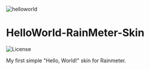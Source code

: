 ![helloworld](https://user-images.githubusercontent.com/52587785/84580719-760e1700-ada7-11ea-8190-2b134a9e75cb.png)

# HelloWorld-RainMeter-Skin
![License](https://img.shields.io/github/license/vmatveev95/HelloWorld-RainMeter-Skin)

My first simple "Hello, World!" skin for Rainmeter.

